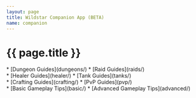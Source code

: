 ```yaml
---
layout: page
title: Wildstar Companion App (BETA)
name: companion
---
```


{{ page.title }}
=====

<div class="col-container">

<div class="col-1-of-4 col-first">
  * [Dungeon Guides](dungeons/)
  * [Raid Guides](raids/)
</div>

<div class="col-1-of-4">
  * [Healer Guides](healer/)
  * [Tank Guides](tanks/)
</div>

<div class="col-1-of-4">
  * [Crafting Guides](crafting/)
  * [PvP Guides](pvp/)
</div>

<div class="col-1-of-4 col-last">
  * [Basic Gameplay Tips](basic/)
  * [Advanced Gameplay Tips](advanced/)
</div>

</div>
